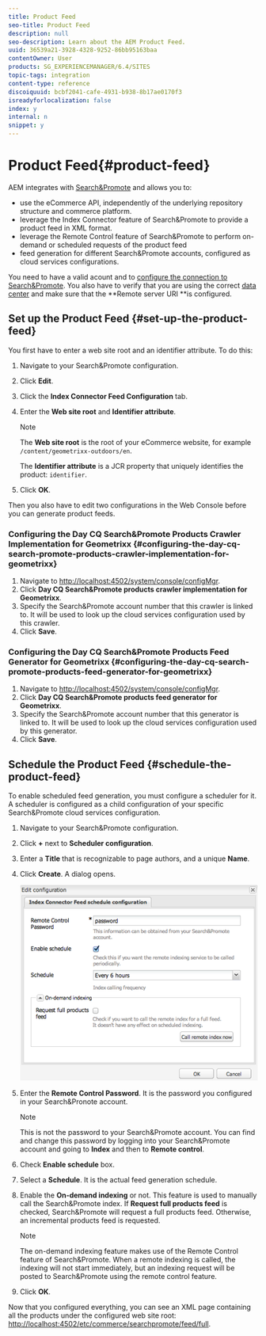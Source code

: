 ```yaml
---
title: Product Feed
seo-title: Product Feed
description: null
seo-description: Learn about the AEM Product Feed.
uuid: 36539a21-3928-4328-9252-86bb95163baa
contentOwner: User
products: SG_EXPERIENCEMANAGER/6.4/SITES
topic-tags: integration
content-type: reference
discoiquuid: bcbf2041-cafe-4931-b938-8b17ae0170f3
isreadyforlocalization: false
index: y
internal: n
snippet: y
---
```


# Product Feed{#product-feed}

AEM integrates with [Search&Promote](http://www.adobe.com/solutions/testing-targeting/searchandpromote.html) and allows you to:

* use the eCommerce API, independently of the underlying repository structure and commerce platform.
* leverage the Index Connector feature of Search&Promote to provide a product feed in XML format.
* leverage the Remote Control feature of Search&Promote to perform on-demand or scheduled requests of the product feed
* feed generation for different Search&Promote accounts, configured as cloud services configurations.

You need to have a valid acount and to [configure the connection to Search&Promote](../../administering/using/search-and-promote.md#configuringtheconnectiontosearchpromote). You also have to verify that you are using the correct [data center](../../administering/using/search-and-promote.md#configuringthedatacenter) and make sure that the **Remote server URI **is configured.

## Set up the Product Feed {#set-up-the-product-feed}

You first have to enter a web site root and an identifier attribute. To do this:

1. Navigate to your Search&Promote configuration.
1. Click **Edit**.
1. Click the **Index Connector Feed Configuration** tab.
1. Enter the **Web site root** and **Identifier attribute**.

   >[!NOTE]
   >
   >The **Web site root** is the root of your eCommerce website, for example `/content/geometrixx-outdoors/en`.
   >
   >
   >The **Identifier attribute** is a JCR property that uniquely identifies the product: `identifier`.

1. Click **OK**.

Then you also have to edit two configurations in the Web Console before you can generate product feeds.

### Configuring the Day CQ Search&Promote Products Crawler Implementation for Geometrixx {#configuring-the-day-cq-search-promote-products-crawler-implementation-for-geometrixx}

1. Navigate to [http://localhost:4502/system/console/configMgr](http://localhost:4502/system/console/configMgr).
1. Click **Day CQ Search&Promote products crawler implementation for Geometrixx**.
1. Specify the Search&Promote account number that this crawler is linked to. It will be used to look up the cloud services configuration used by this crawler.
1. Click **Save**.

### Configuring the Day CQ Search&Promote Products Feed Generator for Geometrixx {#configuring-the-day-cq-search-promote-products-feed-generator-for-geometrixx}

1. Navigate to [http://localhost:4502/system/console/configMgr](http://localhost:4502/system/console/configMgr).
1. Click **Day CQ Search&Promote products feed generator for Geometrixx**.
1. Specify the Search&Promote account number that this generator is linked to. It will be used to look up the cloud services configuration used by this generator.
1. Click **Save**.

## Schedule the Product Feed {#schedule-the-product-feed}

To enable scheduled feed generation, you must configure a scheduler for it.  
A scheduler is configured as a child configuration of your specific Search&Promote cloud services configuration.

1. Navigate to your Search&Promote configuration.
1. Click **+** next to **Scheduler configuration**.
1. Enter a **Title** that is recognizable to page authors, and a unique **Name**.
1. Click **Create**. A dialog opens.

   ![](assets/chlimage_1-121.png)

1. Enter the **Remote Control Password**. It is the password you configured in your Search&Pronote account.

   >[!NOTE]
   >
   >This is not the password to your Search&Promote account. You can find and change this password by logging into your Search&Promote account and going to **Index** and then to **Remote control**.

1. Check **Enable schedule** box.
1. Select a **Schedule**. It is the actual feed generation schedule.
1. Enable the **On-demand indexing** or not. This feature is used to manually call the Search&Promote index. If **Request full products feed** is checked, Search&Promote will request a full products feed. Otherwise, an incremental products feed is requested.

   >[!NOTE]
   >
   >The on-demand indexing feature makes use of the Remote Control feature of Search&Promote. When a remote indexing is called, the indexing will not start immediately, but an indexing request will be posted to Search&Promote using the remote control feature.

1. Click **OK**.

Now that you configured everything, you can see an XML page containing all the products under the configured web site root: [http://localhost:4502/etc/commerce/searchpromote/feed/full](http://localhost:4502/etc/commerce/searchpromote/feed/full).
